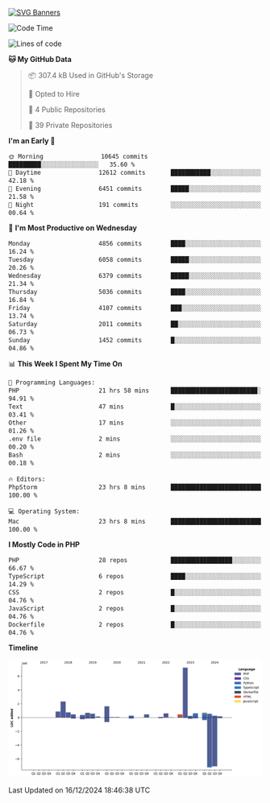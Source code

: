 [![SVG Banners](https://svg-banners.vercel.app/api?type=glitch&text1=Gere_Lajos%F0%9F%92%BB&width=800&height=400)](https://github.com/Akshay090/svg-banners)

<!--START_SECTION:waka-->
![Code Time](http://img.shields.io/badge/Code%20Time-2%2C019%20hrs%2028%20mins-blue)

![Lines of code](https://img.shields.io/badge/From%20Hello%20World%20I%27ve%20Written-19.1%20million%20lines%20of%20code-blue)

**🐱 My GitHub Data** 

> 📦 307.4 kB Used in GitHub's Storage 
 > 
> 💼 Opted to Hire
 > 
> 📜 4 Public Repositories 
 > 
> 🔑 39 Private Repositories 
 > 
**I'm an Early 🐤** 

```text
🌞 Morning                10645 commits       █████████░░░░░░░░░░░░░░░░   35.60 % 
🌆 Daytime                12612 commits       ███████████░░░░░░░░░░░░░░   42.18 % 
🌃 Evening                6451 commits        █████░░░░░░░░░░░░░░░░░░░░   21.58 % 
🌙 Night                  191 commits         ░░░░░░░░░░░░░░░░░░░░░░░░░   00.64 % 
```
📅 **I'm Most Productive on Wednesday** 

```text
Monday                   4856 commits        ████░░░░░░░░░░░░░░░░░░░░░   16.24 % 
Tuesday                  6058 commits        █████░░░░░░░░░░░░░░░░░░░░   20.26 % 
Wednesday                6379 commits        █████░░░░░░░░░░░░░░░░░░░░   21.34 % 
Thursday                 5036 commits        ████░░░░░░░░░░░░░░░░░░░░░   16.84 % 
Friday                   4107 commits        ███░░░░░░░░░░░░░░░░░░░░░░   13.74 % 
Saturday                 2011 commits        ██░░░░░░░░░░░░░░░░░░░░░░░   06.73 % 
Sunday                   1452 commits        █░░░░░░░░░░░░░░░░░░░░░░░░   04.86 % 
```


📊 **This Week I Spent My Time On** 

```text
💬 Programming Languages: 
PHP                      21 hrs 58 mins      ████████████████████████░   94.91 % 
Text                     47 mins             █░░░░░░░░░░░░░░░░░░░░░░░░   03.41 % 
Other                    17 mins             ░░░░░░░░░░░░░░░░░░░░░░░░░   01.26 % 
.env file                2 mins              ░░░░░░░░░░░░░░░░░░░░░░░░░   00.20 % 
Bash                     2 mins              ░░░░░░░░░░░░░░░░░░░░░░░░░   00.18 % 

🔥 Editors: 
PhpStorm                 23 hrs 8 mins       █████████████████████████   100.00 % 

💻 Operating System: 
Mac                      23 hrs 8 mins       █████████████████████████   100.00 % 
```

**I Mostly Code in PHP** 

```text
PHP                      28 repos            █████████████████░░░░░░░░   66.67 % 
TypeScript               6 repos             ████░░░░░░░░░░░░░░░░░░░░░   14.29 % 
CSS                      2 repos             █░░░░░░░░░░░░░░░░░░░░░░░░   04.76 % 
JavaScript               2 repos             █░░░░░░░░░░░░░░░░░░░░░░░░   04.76 % 
Dockerfile               2 repos             █░░░░░░░░░░░░░░░░░░░░░░░░   04.76 % 
```



**Timeline**

![Lines of Code chart](https://raw.githubusercontent.com/gere-lajos/gere-lajos/main/assets/bar_graph.png)


 Last Updated on 16/12/2024 18:46:38 UTC
<!--END_SECTION:waka-->
